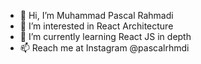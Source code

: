 - 👋 Hi, I’m Muhammad Pascal Rahmadi
- 👀 I’m interested in React Architecture
- 🌱 I’m currently learning React JS in depth
- 📫 Reach me at Instagram @pascalrhmdi
<!-- - 💞️ I’m looking to collaborate on  -->

<!---
pascalrhmdi/pascalrhmdi is a ✨ special ✨ repository because its `README.md` (this file) appears on your GitHub profile.
You can click the Preview link to take a look at your changes.
--->
